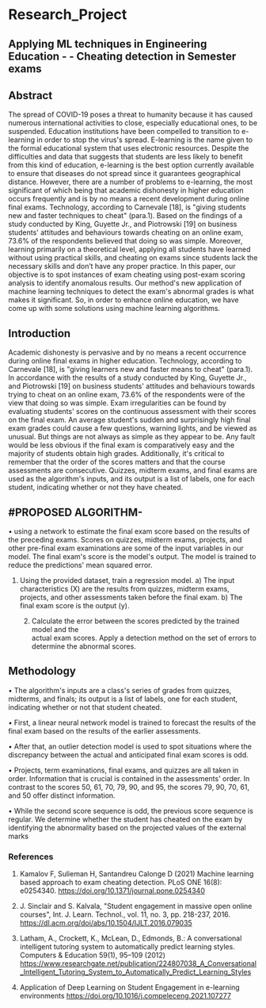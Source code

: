# Research_Project
## Applying ML techniques in Engineering Education - - Cheating detection in Semester exams

## Abstract

The spread of COVID-19 poses a threat to humanity because it has caused numerous international activities to close, especially educational ones, to be suspended. Education institutions have been compelled to transition to e-learning in order to stop the virus's spread.
E-learning is the name given to the formal educational system that uses electronic resources. Despite the difficulties and data that suggests that students are less likely to benefit from this kind of education, e-learning is the best option currently available to ensure that diseases do not spread since it guarantees geographical distance.
However, there are a number of problems to e-learning, the most significant of which being that academic dishonesty in higher education occurs frequently and is by no means a recent development during online final exams. Technology, according to Carnevale [18], is "giving students new and faster techniques to cheat" (para.1). Based on the findings of a study conducted by King, Guyette Jr., and Piotrowski [19] on business students' attitudes and behaviours towards cheating on an online exam, 73.6% of the respondents believed that doing so was simple. Moreover, learning primarily on a theoretical level, applying all students have learned without using practical skills, and cheating on exams since students lack the necessary skills and don’t have any proper practice.
In this paper, our objective is to spot instances of exam cheating using post-exam scoring analysis to identify anomalous results. Our method's new application of machine learning techniques to detect the exam's abnormal grades is what makes it significant.
So, in order to enhance online education, we have come up with some solutions using machine learning algorithms.

## Introduction

Academic dishonesty is pervasive and by no means a recent occurrence during online final exams in higher education. Technology, according to Carnevale [18], is "giving learners new and faster means to cheat" (para.1). In accordance with the results of a study conducted by King, Guyette Jr., and Piotrowski [19] on business students' attitudes and behaviours towards trying to cheat on an online exam, 73.6% of the respondents were of the view that doing so was simple.
Exam irregularities can be found by evaluating students' scores on the continuous assessment with their scores on the final exam. An average student's sudden and surprisingly high final exam grades could cause a few questions, warning lights, and be viewed as unusual. But things are not always as simple as they appear to be. Any fault would be less obvious if the final exam is comparatively easy and the majority of students obtain high grades. Additionally, it's critical to remember that the order of the scores matters and that the course assessments are consecutive.
Quizzes, midterm exams, and final exams are used as the algorithm's inputs, and its output is a list of labels, one for each student, indicating whether or not they have cheated.

## #PROPOSED ALGORITHM-

•	using a network to estimate the final exam score based on the results of the preceding exams. Scores on quizzes, midterm exams, projects, and other pre-final exam examinations are some of the input variables in our model. The final exam's score is the model's output. The model is trained to reduce the predictions' mean squared error.

1.	Using the provided dataset, train a regression model.
a)	The input characteristics (X) are the results from quizzes, midterm exams, projects, and other assessments taken before the final exam.
b)	 The final exam score is the output (y).    

   
       2.  Calculate the error between the scores predicted by the trained model and the  
            actual exam scores. Apply a detection method on the set of errors to 
            determine the abnormal scores.
## Methodology


•	The algorithm's inputs are a class's series of grades from quizzes, midterms, and   finals; its output is a list of labels, one for each student, indicating whether or not that student cheated.

•	First, a linear neural network model is trained to forecast the results of the final exam based on the results of the earlier assessments.

•	After that, an outlier detection model is used to spot situations where the discrepancy between the actual and anticipated final exam scores is odd.

•	Projects, term examinations, final exams, and quizzes are all taken in order. Information that is crucial is contained in the assessments' order. In contrast to the scores 50, 61, 70, 79, 90, and 95, the scores 79, 90, 70, 61, and 50 offer distinct information.

•	While the second score sequence is odd, the previous score sequence is regular. We determine whether the student has cheated on the exam by identifying the abnormality based on the projected values of the external marks




### References 

1.	Kamalov F, Sulieman H, Santandreu Calonge D (2021) Machine learning based approach to exam cheating detection. PLoS ONE 16(8): e0254340. https://doi.org/10.1371/journal.pone.0254340

2.	J. Sinclair and S. Kalvala, "Student engagement in massive
open online courses", Int. J. Learn. Technol., vol. 11, no. 3, pp. 218-237, 2016.
https://dl.acm.org/doi/abs/10.1504/IJLT.2016.079035
      
3.	Latham, A., Crockett, K., McLean, D., Edmonds, B.: A conversational intelligent tutoring system to automatically predict learning styles. Computers & Education 59(1), 95–109 (2012)
https://www.researchgate.net/publication/224807038_A_Conversational_Intelligent_Tutoring_System_to_Automatically_Predict_Learning_Styles

4.	Application of Deep Learning on Student Engagement in e-learning environments
https://doi.org/10.1016/j.compeleceng.2021.107277

